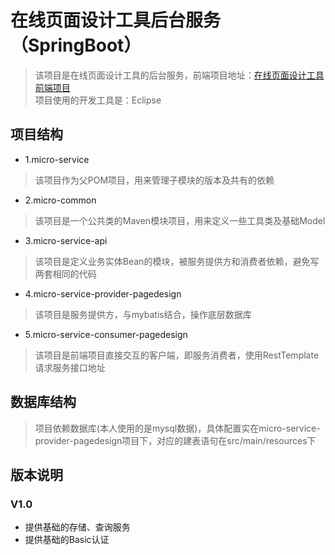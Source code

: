 # 在线页面设计工具后台服务（SpringBoot）

> 该项目是在线页面设计工具的后台服务，前端项目地址：[在线页面设计工具前端项目](https://github.com/youpanpan/pagedesign-vue)  
> 项目使用的开发工具是：Eclipse

## 项目结构

- 1.micro-service
> 该项目作为父POM项目，用来管理子模块的版本及共有的依赖

- 2.micro-common
> 该项目是一个公共类的Maven模块项目，用来定义一些工具类及基础Model

- 3.micro-service-api
> 该项目是定义业务实体Bean的模块，被服务提供方和消费者依赖，避免写两套相同的代码

- 4.micro-service-provider-pagedesign
> 该项目是服务提供方，与mybatis结合，操作底层数据库

- 5.micro-service-consumer-pagedesign
> 该项目是前端项目直接交互的客户端，即服务消费者，使用RestTemplate请求服务接口地址

## 数据库结构
> 项目依赖数据库(本人使用的是mysql数据)，具体配置实在micro-service-provider-pagedesign项目下，对应的建表语句在src/main/resources下

## 版本说明
### V1.0
- 提供基础的存储、查询服务
- 提供基础的Basic认证